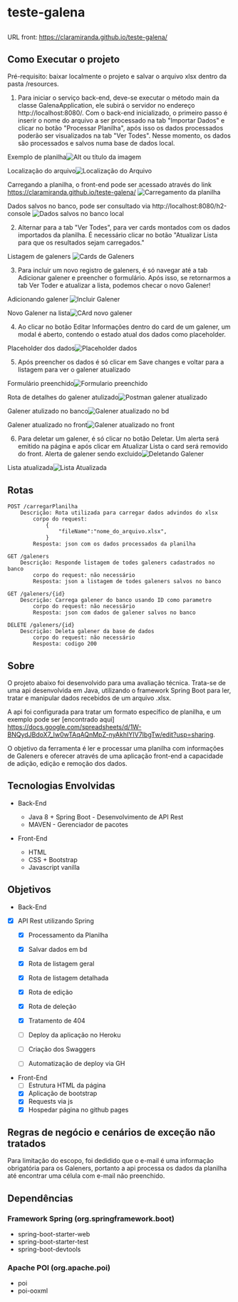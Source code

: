 # teste-galena

##
URL front: https://claramiranda.github.io/teste-galena/

## Como Executar o projeto
 Pré-requisito: baixar localmente o projeto e salvar o arquivo xlsx dentro da pasta /resources.

 1. Para iniciar o serviço back-end, deve-se executar o método main da classe GalenaApplication, ele subirá o servidor no endereço http://localhost:8080/.
 Com o back-end inicializado, o primeiro passo é inserir o nome do arquivo a ser processado na tab "Importar Dados" e clicar no botão "Processar Planilha", após isso os dados processados poderão ser visualizados na tab "Ver Todes". Nesse momento, os dados são processados e salvos numa base de dados local.

Exemplo de planilha![Alt ou título da imagem](https://github.com/claramiranda/teste-galena/blob/master/docs/img/foto3.png?raw=true)

Localização do arquivo![Localização do Arquivo](https://github.com/claramiranda/teste-galena/blob/master/docs/img/foto2.png?raw=true)

Carregando a planilha, o front-end pode ser acessado através do link https://claramiranda.github.io/teste-galena/ ![Carregamento da planilha](https://github.com/claramiranda/teste-galena/blob/master/docs/img/carregamento.png?raw=true)

Dados salvos no banco, pode ser consultado via http://localhost:8080/h2-console ![Dados salvos no banco local](https://github.com/claramiranda/teste-galena/blob/master/docs/img/dadosnobanco.png?raw=true)


2. Alternar para a tab "Ver Todes", para ver cards montados com os dados importados da planilha. É necessário clicar no botão "Atualizar Lista para que os resultados sejam carregados."

Listagem de galeners ![Cards de Galeners](https://github.com/claramiranda/teste-galena/blob/master/docs/img/foto4.png?raw=true)



3. Para incluir um novo registro de galeners, é só navegar até a tab Adicionar galener e preencher o formulário. Após isso, se retornarmos a tab Ver Toder e atualizar a lista, podemos checar o novo Galener!

Adicionando galener ![Incluir Galener](https://github.com/claramiranda/teste-galena/blob/master/docs/img/foto5.png?raw=true)

Novo Galener na lista![CArd novo galener](https://github.com/claramiranda/teste-galena/blob/master/docs/img/foto6.png?raw=true)


4. Ao clicar no botão Editar Informações dentro do card de um galener, um modal é aberto, contendo o estado atual dos dados como placeholder.

Placeholder dos dados![Placeholder dados](https://github.com/claramiranda/teste-galena/blob/master/docs/img/foto7.png?raw=true)

5. Após preencher os dados é só clicar em Save changes e voltar para a listagem para ver o galener atualizado

Formulário preenchido![Formulario preenchido](https://github.com/claramiranda/teste-galena/blob/master/docs/img/foto8.png?raw=true)

Rota de detalhes do galener atulizado![Postman galener atualizado](https://github.com/claramiranda/teste-galena/blob/master/docs/img/foto9.png?raw=true)

Galener atulizado no banco![Galener atualizado no bd](https://github.com/claramiranda/teste-galena/blob/master/docs/img/foto10.png?raw=true)

Galener atualizado no front![Galener atualizado no front](https://github.com/claramiranda/teste-galena/blob/master/docs/img/foto11.png?raw=true)


6. Para deletar um galener, é só clicar no botão Deletar. Um alerta será emitido na página e após clicar em Atualizar Lista o card será removido do front.
Alerta de galener sendo excluido![Deletando Galener](https://github.com/claramiranda/teste-galena/blob/master/docs/img/foto12.png?raw=true)

Lista atualizada![Lista Atualizada](https://github.com/claramiranda/teste-galena/blob/master/docs/img/foto13.png?raw=true)


## Rotas
    POST /carregarPlanilha
        Descrição: Rota utilizada para carregar dados advindos do xlsx
            corpo do request: 
                {
                    "fileName":"nome_do_arquivo.xlsx",
                }
            Resposta: json com os dados processados da planilha

    GET /galeners
        Descrição: Responde listagem de todes galeners cadastrados no banco        
            corpo do request: não necessário
            Resposta: json a listagem de todes galeners salvos no banco

    GET /galeners/{id}
        Descrição: Carrega galener do banco usando ID como parametro      
            corpo do request: não necessário
            Resposta: json com dados de galener salvos no banco

    DELETE /galeners/{id}
        Descrição: Deleta galener da base de dados
            corpo do request: não necessário
            Resposta: codigo 200



    

## Sobre

O projeto abaixo foi desenvolvido para uma avaliação técnica. Trata-se de uma api desenvolvida em Java, utilizando o framework Spring Boot para ler, tratar e manipular dados recebidos de um arquivo .xlsx.

A api foi configurada para tratar um formato específico de planilha, e um exemplo pode ser [encontrado aqui] <https://docs.google.com/spreadsheets/d/1W-BNQydJBdoX7_Iw0wTAqAQnMpZ-nyAkhIYIV7IbgTw/edit?usp=sharing>.

O objetivo da ferramenta é ler e processar uma planilha com informações de Galeners e oferecer através de uma aplicação front-end a capacidade de adição, edição e remoção  dos dados.

## Tecnologias Envolvidas

  - Back-End
    - Java 8 + Spring Boot - Desenvolvimento de API Rest
    - MAVEN - Gerenciador de pacotes


- Front-End
  - HTML
  - CSS + Bootstrap
  - Javascript vanilla

## Objetivos
  - Back-End

  - [X] API Rest utilizando Spring
    - [X] Processamento da Planilha
    - [X] Salvar dados em bd
    - [X] Rota de listagem geral 
    - [X] Rota de listagem detalhada
    - [X] Rota de edição 
    - [X] Rota de deleção
    - [X] Tratamento de 404
    - [ ] Deploy da aplicação no Heroku 
    - [ ] Criação dos Swaggers 
    - [ ] Automatização de deploy via GH


  - Front-End
    - [ ] Estrutura HTML da página
    - [X] Aplicação de bootstrap
    - [X] Requests via js
    - [X] Hospedar página no github pages

## Regras de negócio e cenários de exceção não tratados
Para limitação do escopo, foi dedidido que o e-mail é uma informação obrigatória para os Galeners, portanto a api processa os dados da planilha até encontrar uma célula com e-mail não preenchido.


## Dependências
  ### Framework Spring (org.springframework.boot)
   - spring-boot-starter-web
   - spring-boot-starter-test
   - spring-boot-devtools

  ### Apache POI (org.apache.poi) 
   - poi
   - poi-ooxml

	
